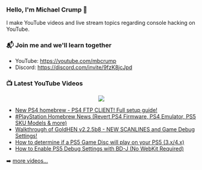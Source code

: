 ### Hello, I'm Michael Crump 👋

I make YouTube videos and live stream topics regarding console hacking on YouTube. 

### 📬 Join me and we'll learn together

- YouTube: https://youtube.com/mbcrump
- Discord: https://discord.com/invite/9fzK8jcJpd

### 📺 Latest YouTube Videos

<div align="center">

[<img src="https://img.shields.io/badge/-Subscribe-red?style=for-the-badge&logo=youtube&logoColor=white"/>](https://www.youtube.com/c/mbcrump?sub_confirmation=1)

</div>

<!-- YOUTUBE:START -->
- [New PS4 homebrew - PS4 FTP CLIENT! Full setup guide!](https://www.youtube.com/watch?v=QNX-7ph8N0Q)
- [#PlayStation  Homebrew News &lpar;Revert PS4 Firmware, PS4 Emulator, PS5 SKU Models &amp; more&rpar;](https://www.youtube.com/watch?v=gHifHpquN6E)
- [Walkthrough of GoldHEN v2.2.5b8 - NEW SCANLINES and Game Debug Settings!](https://www.youtube.com/watch?v=dAKcstR7ydA)
- [How to determine if a PS5 Game Disc will play on your PS5 &lpar;3.x/4.x&rpar;](https://www.youtube.com/watch?v=vPZ3PdS2Q9k)
- [How to Enable PS5 Debug Settings with BD-J &lpar;No WebKit Required&rpar;](https://www.youtube.com/watch?v=Bf7O_9-h1zA)
<!-- YOUTUBE:END -->

➡️ [more videos...](https://youtube.com/mbcrump)

